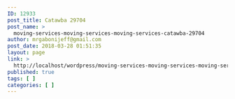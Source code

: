 ```yaml
---
ID: 12933
post_title: Catawba 29704
post_name: >
  moving-services-moving-services-moving-services-catawba-29704
author: mrgabonijeff@gmail.com
post_date: 2018-03-28 01:51:35
layout: page
link: >
  http://localhost/wordpress/moving-services-moving-services-moving-services-catawba-29704/
published: true
tags: [ ]
categories: [ ]
---
```

